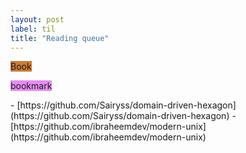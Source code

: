 ```yaml
---
layout: post
label: til
title: "Reading queue"
---
```


<p>
  
  <span class="issue-label" style="background-color: #cc7c37">Book</span>
  
  <span class="issue-label" style="background-color: #E68DF5">bookmark</span>
  
</p>
- [https://github.com/Sairyss/domain-driven-hexagon](https://github.com/Sairyss/domain-driven-hexagon)
- [https://github.com/ibraheemdev/modern-unix](https://github.com/ibraheemdev/modern-unix)

